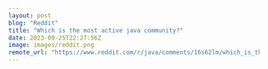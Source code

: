 ```yaml
---
layout: post
blog: "Reddit"
title: "Which is the most active java community?"
date: 2023-09-25T22:27:56Z
image: images/reddit.png
remote_url: "https://www.reddit.com/r/java/comments/16s62lm/which_is_the_most_active_java_community/"
---
```

